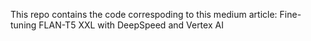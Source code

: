 This repo contains the code correspoding to this medium article: Fine-tuning FLAN-T5 XXL with DeepSpeed and Vertex AI